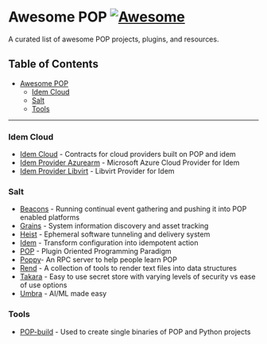 # Awesome POP [![Awesome](https://cdn.rawgit.com/sindresorhus/awesome/d7305f38d29fed78fa85652e3a63e154dd8e8829/media/badge.svg)](https://github.com/saltstack/pop-awesome)

A curated list of awesome POP projects, plugins, and resources.


## Table of Contents
- [Awesome POP](#awesome-pop)
    - [Idem Cloud](#idem-cloud)
    - [Salt](#salt)
    - [Tools](#tools)
    
---

### Idem Cloud
* [Idem Cloud](https://github.com/saltstack/idem-cloud) - Contracts for cloud providers built on POP and idem
* [Idem Provider Azurearm](https://github.com/eitrtechnologies/idem_provider_azurerm) - Microsoft Azure Cloud Provider for Idem
* [Idem Provider Libvirt](https://github.com/cbosdo/idem_provider_libvirt) - Libvirt Provider for Idem 

### Salt
* [Beacons](https://github.com/saltstack/beacons) - Running continual event gathering and pushing it into POP enabled platforms
* [Grains](https://github.com/saltstack/grains) - System information discovery and asset tracking
* [Heist](https://github.com/saltstack/heist) - Ephemeral software tunneling and delivery system
* [Idem](https://github.com/saltstack/idem) - Transform configuration into idempotent action
* [POP](https://github.com/saltstack/pop) - Plugin Oriented Programming Paradigm
* [Poppy](https://github.com/saltstack/poppy)- An RPC server to help people learn POP
* [Rend](https://github.com/saltstack/rend) - A collection of tools to render text files into data structures
* [Takara](https://github.com/saltstack/takara) - Easy to use secret store with varying levels of security vs ease of use options
* [Umbra](https://github.com/saltstack/umbra) - AI/ML made easy

### Tools
* [POP-build](https://github.com/saltstack/pop-build) - Used to create single binaries of POP and Python projects

